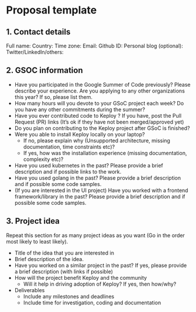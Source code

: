# Proposal template
## 1. Contact details
Full name:
Country:
Time zone:
Email:
Github ID:
Personal blog (optional):
Twitter/LinkedIn/others:

## 2. GSOC information

- Have you participated in the Google Summer of Code previously? Please describe your experience.
Are you applying to any other organizations this year? If so, please list them.
- How many hours will you devote to your GSoC project each week? Do you have any other commitments during the summer?
- Have you ever contributed code to Keploy ? If you have, post the Pull Request (PR) links (It’s ok if they have not been merged/approved yet)
- Do you plan on contributing to the Keploy project after GSoC is finished?
- Were you able to install Keploy locally on your laptop?
	- If no, please explain why (Unsupported architecture, missing documentation, time constraints etc)?
	- If yes, how was the installation experience (missing documentation, complexity etc)?
- Have you used kubernetes in the past? Please provide a brief description and if possible links to the work.
- Have you used golang in the past? Please provide a brief description and if possible some code samples.
- (If you are interested in the UI project) Have you worked with a frontend framework/library in the past? Please provide a brief description and if possible some code samples.

## 3. Project idea
Repeat this section for as many project ideas as you want (Go in the order most likely to least likely).

- Title of the idea that you are interested in
- Brief description of the idea.
- Have you worked on a similar project in the past? If yes, please provide a brief description (with links if possible)
- How will the project benefit Keploy and the community
	- Will it help in driving adoption of Keploy? If yes, then how/why?
- Deliverables
	- Include any milestones and deadlines
	- Include time for investigation, coding and documentation
